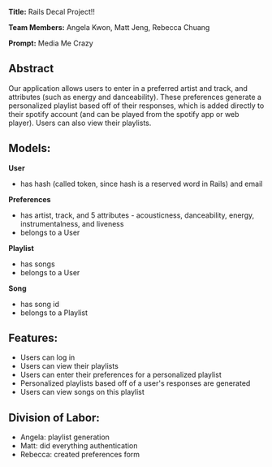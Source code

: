 **Title:** Rails Decal Project!!

**Team Members:** Angela Kwon, Matt Jeng, Rebecca Chuang

**Prompt:** Media Me Crazy

## **Abstract**

Our application allows users to enter in a preferred artist and track, and attributes (such as energy and danceability). These preferences generate a personalized playlist based off of their responses, which is added directly to their spotify account (and can be played from the spotify app or web player). Users can also view their playlists.

## **Models:**

**User**

- has hash (called token, since hash is a reserved word in Rails) and email

**Preferences**

- has artist, track, and 5 attributes - acousticness, danceability, energy, instrumentalness, and liveness 
- belongs to a User

**Playlist**

- has songs
- belongs to a User

**Song**

- has song id
- belongs to a Playlist

## **Features:**

- Users can log in
- Users can view their playlists
- Users can enter their preferences for a personalized playlist
- Personalized playlists based off of a user's responses are generated
- Users can view songs on this playlist

## **Division of Labor:**

- Angela: playlist generation
- Matt: did everything authentication 
- Rebecca: created preferences form 
